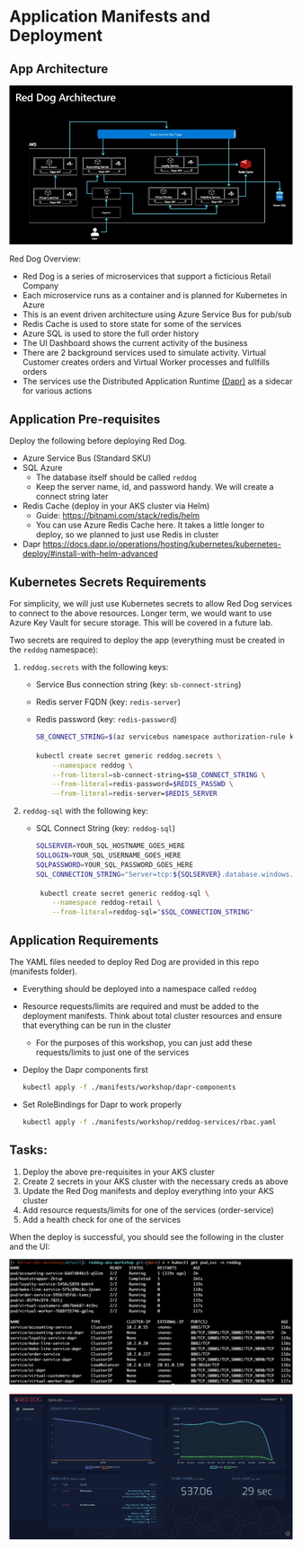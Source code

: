 # Application Manifests and Deployment

## App Architecture

![Architecture diagram](./assets/reddog_architecture.jpg)

Red Dog Overview:

* Red Dog is a series of microservices that support a ficticious Retail Company 
* Each microservice runs as a container and is planned for Kubernetes in Azure
* This is an event driven architecture using Azure Service Bus for pub/sub
* Redis Cache is used to store state for some of the services
* Azure SQL is used to store the full order history
* The UI Dashboard shows the current activity of the business
* There are 2 background services used to simulate activity. Virtual Customer creates orders and Virtual Worker processes and fullfills orders
* The services use the Distributed Application Runtime [(Dapr)](http://dapr.io) as a sidecar for various actions

## Application Pre-requisites

Deploy the following before deploying Red Dog.

* Azure Service Bus (Standard SKU)
* SQL Azure
    * The database itself should be called `reddog`
    * Keep the server name, id, and password handy. We will create a connect string later
* Redis Cache (deploy in your AKS cluster via Helm)
    * Guide: https://bitnami.com/stack/redis/helm 
    * You can use Azure Redis Cache here. It takes a little longer to deploy, so we planned to just use Redis in cluster
* Dapr https://docs.dapr.io/operations/hosting/kubernetes/kubernetes-deploy/#install-with-helm-advanced

## Kubernetes Secrets Requirements

For simplicity, we will just use Kubernetes secrets to allow Red Dog services to connect to the above resources. Longer term, we would want to use Azure Key Vault for secure storage. This will be covered in a future lab.

Two secrets are required to deploy the app (everything must be created in the `reddog` namespace):

1. `reddog.secrets` with the following keys:
    * Service Bus connection string (key: `sb-connect-string`)
    * Redis server FQDN (key: `redis-server`)
    * Redis password (key: `redis-password`)

        ```bash
        SB_CONNECT_STRING=$(az servicebus namespace authorization-rule keys list --resource-group $RG --namespace-name $SB_NAMESPACE --name RootManageSharedAccessKey --query primaryConnectionString --output tsv)

        kubectl create secret generic reddog.secrets \
            --namespace reddog \
            --from-literal=sb-connect-string=$SB_CONNECT_STRING \
            --from-literal=redis-password=$REDIS_PASSWD \
            --from-literal=redis-server=$REDIS_SERVER 
        ``` 

2. `reddog-sql` with the following key:
    * SQL Connect String (key: `reddog-sql`)

        ```bash
        SQLSERVER=YOUR_SQL_HOSTNAME_GOES_HERE
        SQLLOGIN=YOUR_SQL_USERNAME_GOES_HERE
        SQLPASSWORD=YOUR_SQL_PASSWORD_GOES_HERE
        SQL_CONNECTION_STRING="Server=tcp:${SQLSERVER}.database.windows.net,1433;Database=reddog;User ID=${SQLLOGIN};Password=${SQLPASSWORD};Encrypt=true;Connection Timeout=30;"

         kubectl create secret generic reddog-sql \
            --namespace reddog-retail \
            --from-literal=reddog-sql="$SQL_CONNECTION_STRING"
        ```

## Application Requirements

The YAML files needed to deploy Red Dog are provided in this repo (manifests folder).

* Everything should be deployed into a namespace called `reddog` 
* Resource requests/limits are required and must be added to the deployment manifests. Think about total cluster resources and ensure that everything can be run in the cluster
    * For the purposes of this workshop, you can just add these requests/limits to just one of the services
* Deploy the Dapr components first

    ```bash
    kubectl apply -f ./manifests/workshop/dapr-components
    ```
* Set RoleBindings for Dapr to work properly

    ```bash
    kubectl apply -f ./manifests/workshop/reddog-services/rbac.yaml
    ```

## Tasks:

1. Deploy the above pre-requisites in your AKS cluster
2. Create 2 secrets in your AKS cluster with the necessary creds as above
3. Update the Red Dog manifests and deploy everything into your AKS cluster
4. Add resource requests/limits for one of the services (order-service)
5. Add a health check for one of the services

When the deploy is successful, you should see the following in the cluster and the UI:

![pods](./assets/kubectl-reddog.png)

![UI Dashboard](./assets/ui-dhasboard.png)
